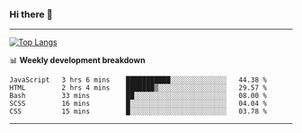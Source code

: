 ### Hi there 👋

-------
[![Top Langs](https://github-readme-stats.vercel.app/api/top-langs/?username=ashish-r)](https://github.com/anuraghazra/github-readme-stats)

📊 **Weekly development breakdown**
<!--START_SECTION:waka-->
```text
JavaScript   3 hrs 6 mins    ███████████░░░░░░░░░░░░░░   44.38 % 
HTML         2 hrs 4 mins    ███████▒░░░░░░░░░░░░░░░░░   29.57 % 
Bash         33 mins         ██░░░░░░░░░░░░░░░░░░░░░░░   08.00 % 
SCSS         16 mins         █░░░░░░░░░░░░░░░░░░░░░░░░   04.04 % 
CSS          15 mins         █░░░░░░░░░░░░░░░░░░░░░░░░   03.78 % 
```
<!--END_SECTION:waka-->
-------

<!--
**ashish-r/ashish-r** is a ✨ _special_ ✨ repository because its `README.md` (this file) appears on your GitHub profile.

Here are some ideas to get you started:

- 🔭 I’m currently working on ...
- 🌱 I’m currently learning ...
- 👯 I’m looking to collaborate on ...
- 🤔 I’m looking for help with ...
- 💬 Ask me about ...
- 📫 How to reach me: ...
- 😄 Pronouns: ...
- ⚡ Fun fact: ...
-->
